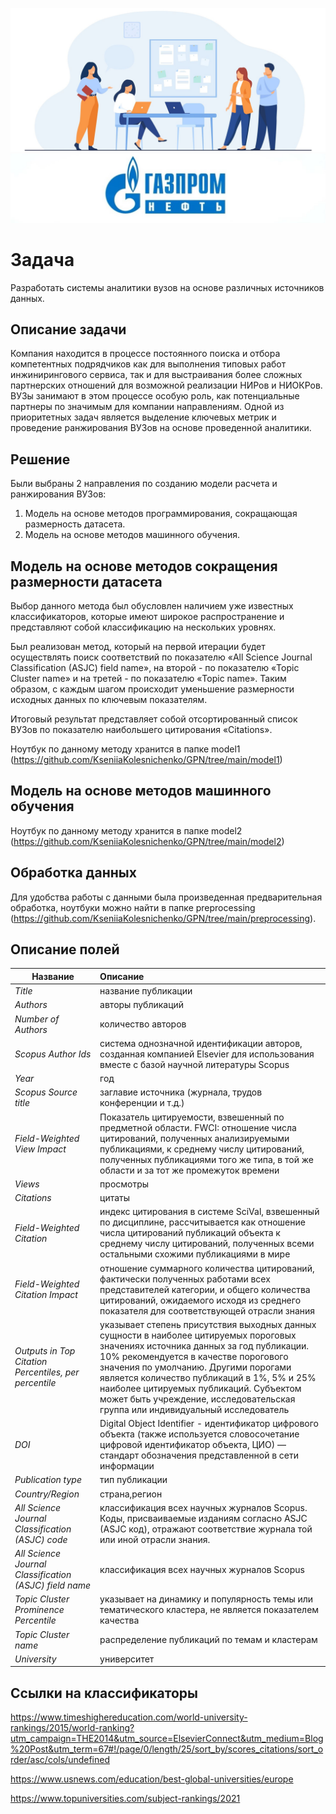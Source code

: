 ![alt tag](https://github.com/KseniiaKolesnichenko/GPN/blob/main/111.jpeg)
![alt tag](https://github.com/KseniiaKolesnichenko/GPN/blob/main/logo.jpg)


# Задача
Разработать системы аналитики вузов на основе различных источников данных.

## Описание задачи
Компания находится в процессе постоянного поиска и отбора компетентных подрядчиков как для выполнения типовых работ инжинирингового сервиса, так и для выстраивания более сложных партнерских отношений для возможной реализации НИРов и НИОКРов. ВУЗы занимают в этом процессе особую роль, как потенциальные партнеры по значимым для компании направлениям. Одной из приоритетных задач является выделение ключевых метрик и проведение ранжирования ВУЗов на основе проведенной аналитики.

## Решение
Были выбраны 2 направления по созданию модели расчета и ранжирования ВУЗов:
1.	Модель на основе методов программирования, сокращающая размерность датасета.
2.	Модель на основе методов машинного обучения.

## Модель на основе методов сокращения размерности датасета

Выбор данного метода был обусловлен наличием уже известных классификаторов, которые имеют широкое распространение и представляют собой классификацию на нескольких уровнях. 

Был реализован метод, который на первой итерации будет осуществлять поиск соответствий по показателю «All Science Journal Classification (ASJC) field name», на второй - по показателю «Topic Cluster name» и на третей - по показателю «Topic name». Таким образом, с каждым шагом происходит уменьшение размерности исходных данных по ключевым показателям.

Итоговый результат представляет собой отсортированный список ВУЗов по показателю наибольшего цитирования «Citations».

Ноутбук по данному методу хранится в папке model1 (https://github.com/KseniiaKolesnichenko/GPN/tree/main/model1)

## Модель на основе методов машинного обучения

Ноутбук по данному методу хранится в папке model2 (https://github.com/KseniiaKolesnichenko/GPN/tree/main/model2)

## Обработка данных

Для удобства работы с данными была произведенная предварительная обработка, ноутбуки можно найти в папке preprocessing (https://github.com/KseniiaKolesnichenko/GPN/tree/main/preprocessing).

## Описание полей

| Название                     | Описание           |
| -------------                |:------------------|
|  *Title*                     | название публикации    |
| *Authors*                    | авторы публикаций |
| *Number of Authors*          | количество авторов         |
| *Scopus Author Ids*          | система однозначной идентификации авторов, созданная компанией Elsevier для использования вместе с базой научной литературы Scopus         |
| *Year*                       | год       |
| *Scopus Source title*        | заглавие источника (журнала, трудов конференции и т.д.)         |
| *Field-Weighted View Impact* | Показатель цитируемости, взвешенный по предметной области. FWCI: отношение числа цитирований, полученных анализируемыми публикациями, к среднему числу цитирований, полученных публикациями того же типа, в той же области и за тот же промежуток времени         |
| *Views*  | просмотры         |
| *Citations*  | цитаты        |
| *Field-Weighted Citation*    | индекс цитирования в системе SciVal, взвешенный по дисциплине, рассчитывается как отношение числа цитирований публикаций объекта к среднему числу цитирований, полученных всеми остальными схожими публикациями в мире         |
| *Field-Weighted Citation Impact* | отношение суммарного количества цитирований, фактически полученных работами всех представителей категории, и общего количества цитирований, ожидаемого исходя из среднего показателя для соответствующей отрасли знания      |
| *Outputs in Top Citation Percentiles, per percentile* | указывает степень присутствия выходных данных сущности в наиболее цитируемых пороговых значениях источника данных за год публикации. 10% рекомендуется в качестве порогового значения по умолчанию. Другими порогами является количество публикаций в 1%, 5% и 25% наиболее цитируемых публикаций. Субъектом может быть учреждение, исследовательская группа или индивидуальный исследователь  |
| *DOI* | Digital Object Identifier - идентификатор цифрового объекта (также используется словосочетание цифровой идентификатор объекта, ЦИО) — стандарт обозначения представленной в сети информации  |
| *Publication type* | тип публикации      |
| *Country/Region* | страна,регион     |
| *All Science Journal Classification (ASJC) code* | классификация всех научных журналов Scopus. Коды, присваиваемые изданиям согласно ASJC (ASJC код), отражают соответствие журнала той или иной отрасли знания.   |
| *All Science Journal Classification (ASJC) field name* | классификация всех научных журналов Scopus    |
| *Topic Cluster Prominence Percentile*| указывает на динамику и популярность темы или тематического кластера, не является показателем качества   |
| *Topic Cluster name* | распределение публикаций по темам и кластерам     |
| *University* | университет    |


## Ссылки на классификаторы

https://www.timeshighereducation.com/world-university-rankings/2015/world-ranking?utm_campaign=THE2014&utm_source=ElsevierConnect&utm_medium=Blog%20Post&utm_term=67#!/page/0/length/25/sort_by/scores_citations/sort_order/asc/cols/undefined

https://www.usnews.com/education/best-global-universities/europe

https://www.topuniversities.com/subject-rankings/2021

